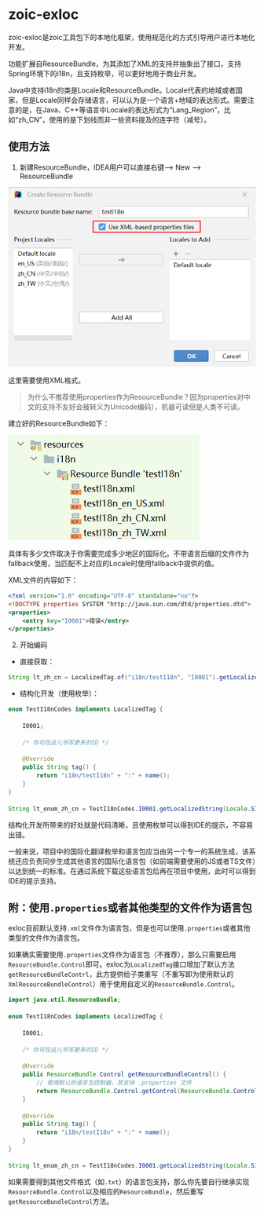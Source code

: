 # zoic-exloc

zoic-exloc是zoic工具包下的本地化框架，使用规范化的方式引导用户进行本地化开发。

功能扩展自ResourceBundle，为其添加了XML的支持并抽象出了接口，支持Spring环境下的i18n，且支持枚举，可以更好地用于商业开发。

Java中支持i18n的类是Locale和ResourceBundle。Locale代表的地域或者国家，但是Locale同样会存储语言，可以认为是一个语言+地域的表达形式。需要注意的是，在Java、C++等语言中Locale的表达形式为“Lang_Region”，比如“zh_CN”，使用的是下划线而非一些资料提及的连字符（减号）。

## 使用方法

1. 新建ResourceBundle，IDEA用户可以直接右键--> New --> ResourceBundle

![New ResourceBundle](screenshots/new-resource-bundle.png)

这里需要使用XML格式。

> 为什么不推荐使用properties作为ResourceBundle？因为properties对中文的支持不友好会被转义为Unicode编码），机器可读但是人类不可读。

建立好的ResourceBundle如下：

![](screenshots/created-resource-bundle-overview.png)

具体有多少文件取决于你需要完成多少地区的国际化。不带语言后缀的文件作为fallback使用，当匹配不上对应的Locale时使用fallback中提供的值。

XML文件的内容如下：

```xml
<?xml version="1.0" encoding="UTF-8" standalone="no"?>
<!DOCTYPE properties SYSTEM "http://java.sun.com/dtd/properties.dtd">
<properties>
    <entry key="I0001">错误</entry>
</properties>
```

2. 开始编码

- 直接获取：

```java
String lt_zh_cn = LocalizedTag.of("i18n/testI18n", "I0001").getLocalizedString(Locale.SIMPLIFIED_CHINESE);
```

- 结构化开发（使用枚举）：

```java
enum TestI18nCodes implements LocalizedTag {

    I0001;
    
    /* 你可在这儿书写更多的ID */

    @Override
    public String tag() {
        return "i18n/testI18n" + ":" + name();
    }
}

String lt_enum_zh_cn = TestI18nCodes.I0001.getLocalizedString(Locale.SIMPLIFIED_CHINESE);
```
结构化开发所带来的好处就是代码清晰，且使用枚举可以得到IDE的提示，不容易出错。

一般来说，项目中的国际化翻译枚举和语言包应当由另一个专一的系统生成，该系统还应负责同步生成其他语言的国际化语言包（如前端需要使用的JS或者TS文件）以达到统一的标准。在通过系统下载这些语言包后再在项目中使用，此时可以得到IDE的提示支持。

## 附：使用`.properties`或者其他类型的文件作为语言包

exloc目前默认支持`.xml`文件作为语言包，但是也可以使用`.properties`或者其他类型的文件作为语言包。

如果确实需要使用`.properties`文件作为语言包（不推荐），那么只需要启用`ResourceBundle.Control`即可。exloc为`LocalizedTag`接口增加了默认方法
`getResourceBundleContrl`，此方提供给子类重写（不重写即为使用默认的`XmlResourceBundleControl`）用于使用自定义的`ResourceBundle.Control`。

```java
import java.util.ResourceBundle;

enum TestI18nCodes implements LocalizedTag {

    I0001;

    /* 你可在这儿书写更多的ID */

    @Override
    public ResourceBundle.Control getResourceBundleControl() {
        // 使用默认的语言包控制器，其支持 .properties 文件
        return ResourceBundle.Control.getControl(ResourceBundle.Control.FORMAT_DEFAULT);
    }

    @Override
    public String tag() {
        return "i18n/testI18n" + ":" + name();
    }
}

String lt_enum_zh_cn = TestI18nCodes.I0001.getLocalizedString(Locale.SIMPLIFIED_CHINESE);
```
如果需要得到其他文件格式（如`.txt`）的语言包支持，那么你先要自行继承实现`ResourceBundle.Control`以及相应的`ResourceBundle`，然后重写`getResourceBundleControl`方法。